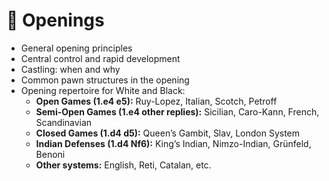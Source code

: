 # 👐 Openings

* General opening principles
* Central control and rapid development
* Castling: when and why
* Common pawn structures in the opening
* Opening repertoire for White and Black:
  * **Open Games (1.e4 e5):** Ruy-Lopez, Italian, Scotch, Petroff
  * **Semi-Open Games (1.e4 other replies):** Sicilian, Caro-Kann, French, Scandinavian
  * **Closed Games (1.d4 d5):** Queen’s Gambit, Slav, London System
  * **Indian Defenses (1.d4 Nf6):** King’s Indian, Nimzo-Indian, Grünfeld, Benoni
  * **Other systems:** English, Reti, Catalan, etc.
